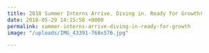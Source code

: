 ```yaml
---
title: 2018 Summer Interns Arrive. Diving in. Ready for Growth!
date: 2018-05-29 14:15:58 +0000
permalink: summer-interns-arrive-diving-in-ready-for-growth
image: "/uploads/IMG_43391-768x576.jpg"

---
```

